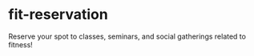 # fit-reservation
Reserve your spot to classes, seminars, and social gatherings related to fitness!
